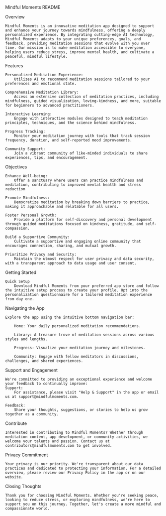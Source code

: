 Mindful Moments
README


Overview

	Mindful Moments is an innovative meditation app designed to support and enhance your journey towards mindfulness, offering a deeply personalized experience. By integrating cutting-edge AI technology, Mindful Moments adapts to your unique preferences, goals, and feedback, providing meditation sessions that evolve with you over time. Our mission is to make meditation accessible to everyone, helping users reduce stress, improve mental health, and cultivate a peaceful, mindful lifestyle.


Features

	Personalized Meditation Experience:
		Utilizes AI to recommend meditation sessions tailored to your preferences and emotional state.

	Comprehensive Meditation Library:
		Access an extensive collection of meditation practices, including mindfulness, guided visualization, loving-kindness, and more, suitable for beginners to advanced practitioners.

	Interactive Learning:
		Engage with interactive modules designed to teach meditation principles, techniques, and the science behind mindfulness.

	Progress Tracking:
		Monitor your meditation journey with tools that track session frequency, duration, and self-reported mood improvements.

	Community Support: 
		Join a vibrant community of like-minded individuals to share experiences, tips, and encouragement.


Objectives

	Enhance Well-being:
 		Offer a sanctuary where users can practice mindfulness and meditation, contributing to improved mental health and stress reduction
  	
	Promote Mindfulness:
		Democratize meditation by breaking down barriers to practice, making it approachable and relatable for all users.

	Foster Personal Growth:
		Provide a platform for self-discovery and personal development through guided meditations focused on kindness, gratitude, and self-compassion.

	Build a Supportive Community:
		Cultivate a supportive and engaging online community that encourages connection, sharing, and mutual growth.

	Prioritize Privacy and Security:
		Maintain the utmost respect for user privacy and data security, with a transparent approach to data usage and user consent.



Getting Started

	Quick Setup
		Download Mindful Moments from your preferred app store and follow the intuitive setup process to create your profile. Opt into the personalization questionnaire for a tailored meditation experience from day one.

Navigating the App
		
  	Explore the app using the intuitive bottom navigation bar:

		Home: Your daily personalized meditation recommendations.

		Library: A treasure trove of meditation sessions across various styles and lengths.

		Progress: Visualize your meditation journey and milestones.

		Community: Engage with fellow meditators in discussions, challenges, and shared experiences.


Support and Engagement

	We're committed to providing an exceptional experience and welcome your feedback to continually improve: 
	Support:
 		For assistance, please visit "Help & Support" in the app or email us at support@mindfulmoments.com.

	Feedback:
 		Share your thoughts, suggestions, or stories to help us grow together as a community.

Contribute

	Interested in contributing to Mindful Moments? Whether through meditation content, app development, or community activities, we welcome your talents and passion. Contact us at contributors@mindfulmoments.com to get involved.

Privacy Commitment

	Your privacy is our priority. We're transparent about our data practices and dedicated to protecting your information. For a detailed overview, please review our Privacy Policy in the app or on our website.

Closing Thoughts

	Thank you for choosing Mindful Moments. Whether you're seeking peace, looking to reduce stress, or exploring mindfulness, we're here to support you on this journey. Together, let's create a more mindful and compassionate world.
